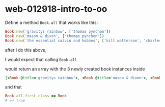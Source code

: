 # web-012918-intro-to-oo

Define a method `Book.all` that works like this:
```ruby
Book.new('gravitys rainbow', ['thomas pynchon'])
Book.new('mason & dixon', ['thomas pynchon'])
Book.new('the essential calvin and hobbes', ['bill watterson', 'charles schulz'])
```

after i do this above,

I would expect that calling `Book.all`

would return an array with the 3 newly created book instances inside

```ruby
[<Book @title='gravitys rainbow'>, <Book @title='mason & dixon'>, <Book @title='calvin and hobbes'>]
```
 and that

```ruby
Book.all.first.class == Book
# => true
```
